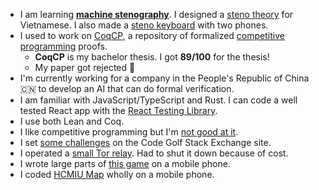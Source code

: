 - I am learning [**machine stenography**](https://en.wikipedia.org/wiki/Stenotype). I designed a [steno theory](https://github.com/huynhtrankhanh/vietnamese-steno) for Vietnamese. I also made a [steno keyboard](https://github.com/huynhtrankhanh/TwoPhoneSteno) with two phones.
- I used to work on [CoqCP](https://github.com/huynhtrankhanh/CoqCP), a repository of formalized [competitive programming](https://en.wikipedia.org/wiki/Competitive_programming) proofs.
  + **CoqCP** is my bachelor thesis. I got **89/100** for the thesis!
  + My paper got rejected 🎉
- I'm currently working for a company in the People's Republic of China 🇨🇳 to develop an AI that can do formal verification.
- I am familiar with JavaScript/TypeScript and Rust. I can code a well tested React app with the [React Testing Library](https://testing-library.com/react).
- I use both Lean and Coq.
- I like competitive programming but I'm [not good at it](https://codeforces.com/profile/huynhtrankhanh).
- I set [some challenges](https://codegolf.stackexchange.com/users/103581/hu%e1%bb%b3nh-tr%e1%ba%a7n-khanh) on the Code Golf Stack Exchange site.
- I operated a [small Tor relay](https://metrics.torproject.org/rs.html#details/35AD2E229704BE679FDB97B36A59E11F06EBF4B8). Had to shut it down because of cost.
- I wrote large parts of [this game](https://github.com/huynhtrankhanh/Crusgkeo) on a mobile phone.
- I coded [HCMIU Map](https://hcmiumap.huynhtrankhanh.com) wholly on a mobile phone.
